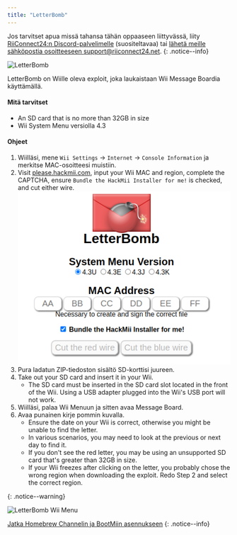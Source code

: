 ```yaml
---
title: "LetterBomb"
---
```


Jos tarvitset apua missä tahansa tähän oppaaseen liittyvässä, liity [RiiConnect24:n Discord-palvelimelle](https://discord.gg/rc24) (suositeltavaa) tai [ lähetä meille sähköpostia osoitteeseen support@riiconnect24.net](mailto:support@riiconnect24.net).
{: .notice--info}

![LetterBomb](/images/letterbomb.png)

LetterBomb on Wiille oleva exploit, joka laukaistaan Wii Message Boardia käyttämällä.

#### Mitä tarvitset
- An SD card that is no more than 32GB in size
- Wii System Menu versiolla 4.3

#### Ohjeet


1. Wiilläsi, mene `Wii Settings` -> `Internet` -> `Console Information` ja merkitse MAC-osoitteesi muistiin.
1. Visit [please.hackmii.com](https://please.hackmii.com), input your Wii MAC and region, complete the CAPTCHA, ensure `Bundle the HackMii Installer for me!` is checked, and cut either wire. ![HackMii Screen](/images/Wii/LetterBomb-PC.png)
1. Pura ladatun ZIP-tiedoston sisältö SD-korttisi juureen.
1. Take out your SD card and insert it in your Wii.
   - The SD card must be inserted in the SD card slot located in the front of the Wii. Using a USB adapter plugged into the Wii's USB port will not work.
1. Wiilläsi, palaa Wii Menuun ja sitten avaa Message Board.
1. Avaa punainen kirje pommin kuvalla.
   - Ensure the date on your Wii is correct, otherwise you might be unable to find the letter.
   - In various scenarios, you may need to look at the previous or next day to find it.
   - If you don't see the red letter, you may be using an unsupported SD card that's greater than 32GB in size.
   - If your Wii freezes after clicking on the letter, you probably chose the wrong region when downloading the exploit. Redo Step 2 and select the correct region.


{: .notice--warning}


![LetterBomb Wii Menu](/images/Wii/LetterBomb-Wii.png)

[Jatka Homebrew Channelin ja BootMiin asennukseen](hbc)
{: .notice--info}
